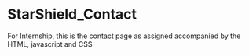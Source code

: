 # StarShield_Contact
For Internship, this is the contact page as assigned
accompanied by the HTML, javascript and CSS
